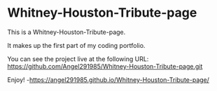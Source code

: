 # Whitney-Houston-Tribute-page
This is a Whitney-Houston-Tribute-page.

It makes up the first part of my coding portfolio.

You can see the project live at the following URL:
https://github.com/Angel291985/Whitney-Houston-Tribute-page.git

Enjoy!
-https://angel291985.github.io/Whitney-Houston-Tribute-page/
